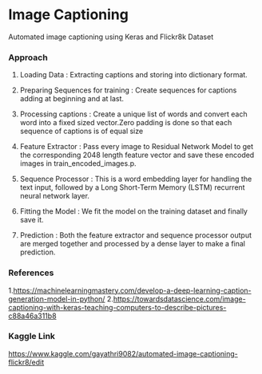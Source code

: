 # Image Captioning

Automated image captioning using Keras and Flickr8k Dataset

### Approach

1. Loading Data : 
   Extracting captions and storing into dictionary format.

2. Preparing Sequences for training :
   Create sequences for captions adding <start> at beginning and <end> at last.

3. Processing captions :
   Create a unique list of words and convert each word into a fixed sized vector.Zero padding is done so that each sequence of captions is of equal size

4. Feature Extractor :
   Pass every image to Residual Network Model to get the corresponding 2048 length feature vector and save these encoded images in train_encoded_images.p.

5. Sequence Processor :
   This is a word embedding layer for handling the text input, followed by a Long Short-Term Memory (LSTM) recurrent neural network layer.

6. Fitting the Model :
   We fit the model on the training dataset and finally save it.

7. Prediction :
   Both the feature extractor and sequence processor output are merged together and processed by a dense layer to make a final prediction.
  
 ### References
 
 1.https://machinelearningmastery.com/develop-a-deep-learning-caption-generation-model-in-python/
 2.https://towardsdatascience.com/image-captioning-with-keras-teaching-computers-to-describe-pictures-c88a46a311b8
 
 ### Kaggle Link
 
 https://www.kaggle.com/gayathri9082/automated-image-captioning-flickr8/edit
 
 
    
  
     
    
  
